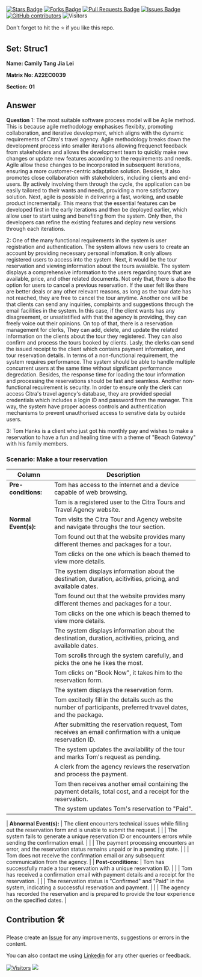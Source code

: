 <a href="https://github.com/drshahizan/learn-php/stargazers"><img src="https://img.shields.io/github/stars/drshahizan/learn-php" alt="Stars Badge"/></a>
<a href="https://github.com/drshahizan/learn-php/network/members"><img src="https://img.shields.io/github/forks/drshahizan/learn-php" alt="Forks Badge"/></a>
<a href="https://github.com/drshahizan/learn-php/pulls"><img src="https://img.shields.io/github/issues-pr/drshahizan/learn-php" alt="Pull Requests Badge"/></a>
<a href="https://github.com/drshahizan/learn-php/issues"><img src="https://img.shields.io/github/issues/drshahizan/learn-php" alt="Issues Badge"/></a>
<a href="https://github.com/drshahizan/learn-php/graphs/contributors"><img alt="GitHub contributors" src="https://img.shields.io/github/contributors/drshahizan/learn-php?color=2b9348"></a>
![Visitors](https://api.visitorbadge.io/api/visitors?path=https%3A%2F%2Fgithub.com%2Fdrshahizan%2Fsoftware-engineering&labelColor=%23d9e3f0&countColor=%23697689&style=flat)

Don't forget to hit the :star: if you like this repo.

## Set: Struc1

**Name: Camily Tang Jia Lei** 

**Matrix No: A22EC0039**

**Section: 01**

## Answer
**Question**
1: The most suitable software process model will be Agile method. This is because agile methodology emphasises flexibity, promoting collaboration, and iterative development, which aligns with the dynamic requirements of Citra's travel agency. Agile methodology breaks down the development process into smaller iterations allowing frequenct feedback from stakeholders and allows the development team to quickly make new changes or update new features according to the requirements and needs. Agile allow these changes to be incorporated in subsequent iterations, ensuring a more customer-centric adaptation solution. Besides, it also promotes close collaboration with stakeholders, including clients and end-users. By actively involving them through the cycle, the application can be easily tailored to their wants and needs, providing a more satisfactory solution. Next, agile is possible in delivering a fast, working, and usable product incrementally. This means that the essential features can be developed first in the early iterations and then be deployed earlier, which allow user to start using and benefiting from the system. Only then, the developers can refine the existing features and deploy new versions through each iterations.

2: One of the many functional requirements in the system is user registration and authentication. The system allows new users to create an account by providing necessary personal infomation. It only allows registered users to access into the system. Next, it would be the tour reservation and viewing information about the tours avaialble. The system displays a comprehensive information to the users regarding tours that are available, price, and other related documents. Not only that, there is also the option for users to cancel a previous reservation. If the user felt like there are better deals or any other relevant reasons, as long as the tour date has not reached, they are free to cancel the tour anytime. Another one will be that clients can send any inquiries, complaints and suggestions through the email facilities in the system. In this case, if the client wants has any disagreement, or unsatistified with that the agency is providing, they can freely voice out their opinions. On top of that, there is a reservation management for clerks, They can add, delete, and update the related information on the clients about the tour they registered. They can also confirm and process the tours booked by clients. Lasly, the clerks can send the issued receipt to the client which contains payment information, and tour reservation details. In terms of a non-functional requirement, the system requires performance. The system should be able to handle multiple concurrent users at the same time without significant performance degredation. Besides, the response time for loading the tour information and processing the reservations should be fast and seamless. Another non-functional requirement is security. In order to ensure only the clerk can access Citra's travel agency's database, they are provided special credentials which includes a login ID and password from the manager. This way, the system have proper access controls and authentication mechanisms to prevent unauthorised access to senstive data by outside users.

3: Tom Hanks is a client who just got his monthly pay and wishes to make a reservation to have a fun and healing time with a theme of "Beach Gateway" with his family members. 

### Scenario: Make a tour reservation
| Column | Description |
|-----------------------------|----------------------------------|
| **Pre-conditions:**         | Tom has access to the internet and a device capable of web browsing.  |
|        | Tom is a registered user to the Citra Tours and Travel Agency website.  |
| **Normal Event(s):**        | Tom visits the Citra Tour and Agency website and navigate throughs the tour section.  |
|                             | Tom found out that the website provides many different themes and packages for a tour.  |
|                             | Tom clicks on the one which is beach themed to view more details.  |
|                             |The system displays information about the destination, duration, acitivities, pricing, and available dates.  |
|                             | Tom found out that the website provides many different themes and packages for a tour.  |
|                             | Tom clicks on the one which is beach themed to view more details.  |
|                             |The system displays information about the destination, duration, acitivities, pricing, and available dates.  |
|                             | Tom scrolls through  the system carefully, and picks the one he likes the most.  |
|                             | Tom clicks on "Book Now", it takes him to the reservation form.  |
|                             | The system displays the reservation form.  |
|                             | Tom excitedly fill in the details such as the number of participants, preferred trvavel dates, and the package.   |
|                             | After submitting the reservation request, Tom receives an email confirmation with a unique reservation ID.  |
|                             | The system updates the availability of the tour and marks Tom's request as pending. |
|                             | A clerk from the agency reviews the reservation and process the payment.  |
|                             | Tom then receives another email containing the payment details, total cost, and a receipt for the reservation.   |
|                             | The system updates Tom's reservation to "Paid". |

| **Abnormal Event(s):**      | The client encounters technical issues while filling out the reservation form and is unable to submit the request.  |
|                             | The system fails to generate a unique reservation ID or encounters errors while sending the confirmation email. |
|                             | The payment processing encounters an error, and the reservation status remains unpaid or in a pending state.  |
|                             | Tom does not receive the confirmation email or any subsequent communication from the agency.  |
| **Post-conditions:**        | Tom has successfully made a tour reservation with a unique reservation ID.  |
|                             | Tom has received a confirmation email with payment details and a receipt for the reservation. |
|                             | The reservation status is "Confirmed" and "Paid" in the system, indicating a successful reservation and payment. |
|                             | The agency has recorded the reservation and is prepared to provide the tour experience on the specified dates. |

## Contribution 🛠️
Please create an [Issue](https://github.com/drshahizan/learn-php/issues) for any improvements, suggestions or errors in the content.

You can also contact me using [Linkedin](https://www.linkedin.com/in/drshahizan/) for any other queries or feedback.

[![Visitors](https://api.visitorbadge.io/api/visitors?path=https%3A%2F%2Fgithub.com%2Fdrshahizan&labelColor=%23697689&countColor=%23555555&style=plastic)](https://visitorbadge.io/status?path=https%3A%2F%2Fgithub.com%2Fdrshahizan)
![](https://hit.yhype.me/github/profile?user_id=81284918)


